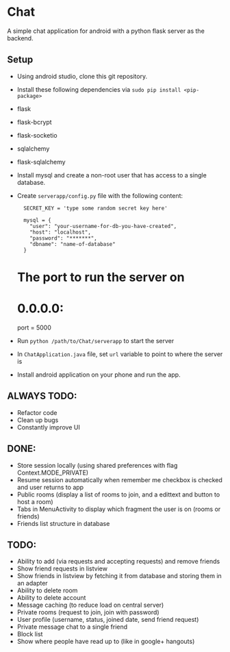 # Chat
A simple chat application for android with a python flask server as the backend.

## Setup
* Using android studio, clone this git repository.
* Install these following dependencies via `sudo pip install <pip-package>`
 * flask
 * flask-bcrypt
 * flask-socketio
 * sqlalchemy
 * flask-sqlalchemy
* Install mysql and create a non-root user that has access to a single database.
* Create `serverapp/config.py` file with the following content:

        SECRET_KEY = 'type some random secret key here'

        mysql = {
          "user": "your-username-for-db-you-have-created",
          "host": "localhost",
          "password": "*******",
          "dbname": "name-of-database"
        }

	# The port to run the server on
	# 0.0.0.0:<port>
	port = 5000

* Run `python /path/to/Chat/serverapp` to start the server
* In `ChatApplication.java` file, set `url` variable to point to where the server is
* Install android application on your phone and run the app.

## ALWAYS TODO:
* Refactor code
* Clean up bugs
* Constantly improve UI

## DONE:
* Store session locally (using shared preferences with flag Context.MODE_PRIVATE)
* Resume session automatically when remember me checkbox is checked and user returns to app
* Public rooms (display a list of rooms to join, and a edittext and button to host a room)
* Tabs in MenuActivity to display which fragment the user is on (rooms or friends)
* Friends list structure in database

## TODO:
* Ability to add (via requests and accepting requests) and remove friends
* Show friend requests in listview
* Show friends in listview by fetching it from database and storing them in an adapter
* Ability to delete room
* Ability to delete account
* Message caching (to reduce load on central server)
* Private rooms (request to join, join with password)
* User profile (username, status, joined date, send friend request)
* Private message chat to a single friend
* Block list
* Show where people have read up to (like in google+ hangouts)
